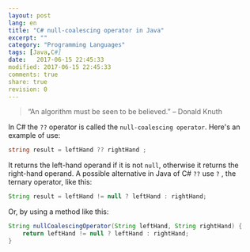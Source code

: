 ```yaml
--- 
layout: post
lang: en
title: "C# null-coalescing operator in Java"
excerpt: ""
category: "Programming Languages"
tags: [Java,C#]
date:   2017-06-15 22:45:33
modified: 2017-06-15 22:45:33
comments: true
share: true
revision: 0
---
```


> “An algorithm must be seen to be believed.”
> – Donald Knuth

In C# the `??` operator is called the `null-coalescing operator`. 
Here's an example of use:

```csharp
string result = leftHand ?? rightHand ;
```

It returns the left-hand operand if it is not `null`, otherwise it returns the right-hand operand.
A possible alternative in Java of C# `??` use `?` , the ternary operator, like this:

```java
String result = leftHand != null ? leftHand : rightHand; 
```

Or, by using a method like this:

```java
String nullCoalescingOperator(String leftHand, String rightHand) {
    return leftHand != null ? leftHand : rightHand;
}
```